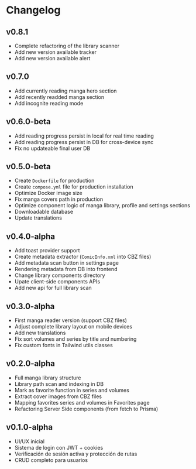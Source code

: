 # Changelog

## v0.8.1 <Badge type="tip" text="Latest" />

- Complete refactoring of the library scanner
- Add new version available tracker
- Add new version available alert

## v0.7.0

- Add currently reading manga hero section
- Add recently readded manga section
- Add incognite reading mode

## v0.6.0-beta

- Add reading progress persist in local for real time reading
- Add reading progress persist in DB for cross-device sync
- Fix no updateable final user DB

## v0.5.0-beta

- Create `Dockerfile` for production
- Create `compose.yml` file for production installation
- Optimize Docker image size
- Fix manga covers path in production
- Optimize component logic of manga library, profile and settings sections
- Downloadable database
- Update translations

## v0.4.0-alpha

- Add toast provider support
- Create metadata extractor (`ComicInfo.xml` into CBZ files)
- Add metadata scan button in settings page
- Rendering metadata from DB into frontend
- Change library components directory
- Upate client-side components APIs
- Add new api for full library scan

## v0.3.0-alpha

- First manga reader version (support CBZ files)
- Adjust complete library layout on mobile devices
- Add new translations
- Fix sort volumes and series by title and numbering
- Fix custom fonts in Tailwind utils classes

## v0.2.0-alpha

- Full manga library structure
- Library path scan and indexing in DB
- Mark as favorite function in series and volumes
- Extract cover images from CBZ files
- Mapping favorites series and volumes in Favorites page
- Refactoring Server Side components (from fetch to Prisma)

## v0.1.0-alpha

- UI/UX inicial
- Sistema de login con JWT + cookies
- Verificación de sesión activa y protección de rutas
- CRUD completo para usuarios
